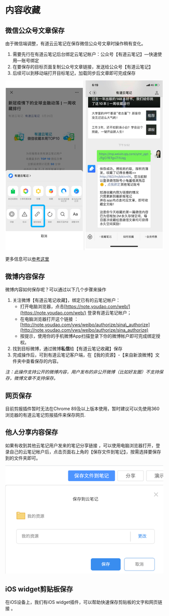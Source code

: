 # 内容收藏

## 微信公众号文章保存 

由于微信端调整，有道云云笔记在保存微信公众号文章时操作稍有变化。

1. 需要先行在有道云笔记后台绑定云笔记帐户：公众号【有道云笔记】—快速使用—账号绑定
2. 在要保存的目标页面复制公众号文章链接，发送给公众号【有道云笔记】
3. 后续可以到移动端打开目标笔记，加载同步后文章即可完成保存

![](../.gitbook/assets/image%20%2827%29.png)

更多信息可以[参考这里](https://mp.weixin.qq.com/s?__biz=MjM5NjAyNjkwMA==&mid=576463231&idx=1&sn=90e27927dd47a18a2f828f1e90cae40b&chksm=01470e04363087128bc4eed769270c530f255ddbdd76f6a757f5caf40b0e65c28f8e3f18e81d)

## 微博内容保存

微博内容如何保存呢？可以通过以下几个步骤来操作

1. 关注微博【有道云笔记收藏】，绑定已有的云笔记帐户：
   * 打开电脑浏览器，点击[https://note.youdao.com/web/](https://note.youdao.com/web/)  登录有道云笔记帐户；
   * 在电脑浏览器打开这个链接 ：[http://note.youdao.com/yws/weibo/authorize/sina\_authorize](http://note.youdao.com/yws/weibo/authorize/sina_authorize)
   * 按提示，使用你的手机微博App扫描登录下你的微博帐户即可完成绑定授权。 
2. 找到目标微博，通过微博**私信**给【有道云笔记收藏】保存
3. 完成操作后，可到有道云笔记客户端，在【我的资源】-【来自新浪微博】文件夹中查看保存的内容。 

_注：此操作支持公开的微博内容，用户发布的非公开微博（比如好友圈）不支持保存，微博文章不支持保存。_

## 网页保存

目前剪报插件暂时无法在Chrome 89及以上版本使用，暂时建议可以先使用360浏览器的有道云笔记剪报插件来保存网页.

## 他人分享内容保存

如果有收到其他云笔记用户发来的笔记分享链接 ，可以使用电脑浏览器打开，登录自己的云笔记帐户后，点击页面右上角的【保存文件到笔记】，按需选择要保存到的文件夹即可。

![](../.gitbook/assets/image%20%2823%29.png)

## iOS widget剪贴板保存

在iOS设备上，我们有iOS widget插件，可以帮助快速保存剪贴板的文字和网页链接 。













